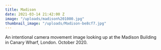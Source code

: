 ```yaml
---
title: Madison
date: 2021-03-14 21:42:00 Z
image: "/uploads/madison%201000.jpg"
thumbnail_image: "/uploads/Madison-be8cf7.jpg"
---
```


An intentional camera movement image looking up at the Madison Building in Canary Wharf, London.  October 2020.